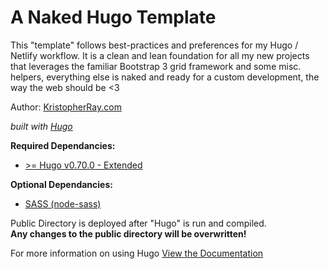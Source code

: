 # A Naked Hugo Template

This "template" follows best-practices and preferences for my Hugo / Netlify workflow. It is a clean and lean foundation for all my new projects that leverages the familiar Bootstrap 3 grid framework and some misc. helpers, everything else is naked and ready for a custom development, the way the web should be <3

Author: [KristopherRay.com](https://kristopherray.com)

*built with [Hugo](https://gohugo.io)*

**Required Dependancies:**
- [ >= Hugo v0.70.0 - Extended](https://github.com/gohugoio/hugo/releases/tag/v0.70.0)

**Optional Dependancies:**
- [SASS (node-sass)](https://github.com/sass/node-sass)

Public Directory is deployed after "Hugo" is run and compiled.  
**Any changes to the public directory will be overwritten!**

For more information on using Hugo [View the Documentation](https://gohugo.io/documentation/)
